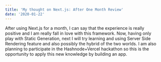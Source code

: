 ```yaml
---
title: 'My thought on Next.js: After One Month Review'
date: '2020-01-22'
---
```


After using Next.js for a month, I can say that the experience is really positive and I am really fall in love with this framework. Now, having only play with Static Generation, next I will try learning and using Server Side Rendering feature and also possibly the hybrid of the two worlds. I am also planning to participate in the Hashnode+Vercel hackathon so this is the opportunity to apply this new knowledge by building an app.
